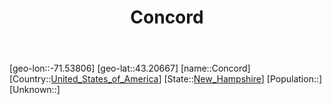 ﻿---
title: "Concord"
location: [43.20667,-71.53806]
type: City
tags:
- geo/City


SpocWebEntityId: 36097
isDeleted: false
confidential: public

---
[geo-lon::-71.53806]
[geo-lat::43.20667]
[name::Concord]
[Country::[United_States_of_America](North-America/United_States_of_America.md)]
[State::[New_Hampshire](North-America/United_States_of_America/New_Hampshire.md)]
[Population::]
[Unknown::]

